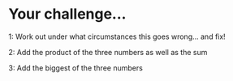 # Your challenge...

1: Work out under what circumstances this goes wrong... and fix!

2: Add the product of the three numbers as well as the sum

3: Add the biggest of the three numbers
